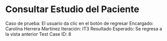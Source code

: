 # Consultar Estudio del Paciente

Caso de prueba: El usuario da clic en el botón de regresar
Encargado: Carolina Herrera Martínez
Iteración: IT3
Resultado Esperado: Se regresa a la vista anterior
Test Case ID: 8